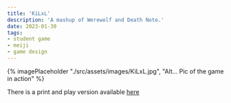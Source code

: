 ```yaml
---
title: 'KiLxL' 
description: 'A mashup of Werewolf and Death Note.'
date: 2023-01-30
tags:
- student game
- meiji
- game design
---
```


{% imagePlaceholder "./src/assets/images/KiLxL.jpg", "Alt... Pic of the game in action" %}


There is a print and play version available <a href="/assets/pdfs/KilxL-cards.pdf">here</a>